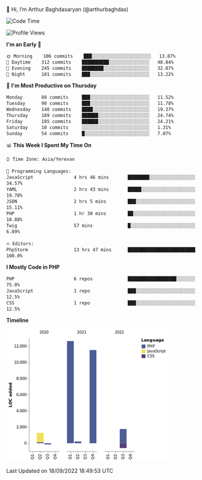 👋 Hi, I’m Arthur Baghdasaryan (@arthurbaghdas)


<!--START_SECTION:waka-->
![Code Time](http://img.shields.io/badge/Code%20Time-275%20hrs%2017%20mins-blue)

![Profile Views](http://img.shields.io/badge/Profile%20Views-0-blue)

**I'm an Early 🐤** 

```text
🌞 Morning    106 commits    ███░░░░░░░░░░░░░░░░░░░░░░   13.87% 
🌆 Daytime    312 commits    ██████████░░░░░░░░░░░░░░░   40.84% 
🌃 Evening    245 commits    ████████░░░░░░░░░░░░░░░░░   32.07% 
🌙 Night      101 commits    ███░░░░░░░░░░░░░░░░░░░░░░   13.22%

```
📅 **I'm Most Productive on Thursday** 

```text
Monday       88 commits     ███░░░░░░░░░░░░░░░░░░░░░░   11.52% 
Tuesday      90 commits     ███░░░░░░░░░░░░░░░░░░░░░░   11.78% 
Wednesday    148 commits    ████░░░░░░░░░░░░░░░░░░░░░   19.37% 
Thursday     189 commits    ██████░░░░░░░░░░░░░░░░░░░   24.74% 
Friday       185 commits    ██████░░░░░░░░░░░░░░░░░░░   24.21% 
Saturday     10 commits     ░░░░░░░░░░░░░░░░░░░░░░░░░   1.31% 
Sunday       54 commits     █░░░░░░░░░░░░░░░░░░░░░░░░   7.07%

```


📊 **This Week I Spent My Time On** 

```text
⌚︎ Time Zone: Asia/Yerevan

💬 Programming Languages: 
JavaScript               4 hrs 46 mins       ████████░░░░░░░░░░░░░░░░░   34.57% 
YAML                     2 hrs 43 mins       █████░░░░░░░░░░░░░░░░░░░░   19.78% 
JSON                     2 hrs 5 mins        ███░░░░░░░░░░░░░░░░░░░░░░   15.11% 
PHP                      1 hr 30 mins        ██░░░░░░░░░░░░░░░░░░░░░░░   10.88% 
Twig                     57 mins             █░░░░░░░░░░░░░░░░░░░░░░░░   6.89%

🔥 Editors: 
PhpStorm                 13 hrs 47 mins      █████████████████████████   100.0%

```

**I Mostly Code in PHP** 

```text
PHP                      6 repos             ██████████████████░░░░░░░   75.0% 
JavaScript               1 repo              ███░░░░░░░░░░░░░░░░░░░░░░   12.5% 
CSS                      1 repo              ███░░░░░░░░░░░░░░░░░░░░░░   12.5%

```


**Timeline**

![Chart not found](https://raw.githubusercontent.com/arthurbaghdas/arthurbaghdas/main/charts/bar_graph.png) 


 Last Updated on 18/09/2022 18:49:53 UTC
<!--END_SECTION:waka-->
